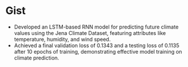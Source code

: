 # Gist
+ Developed an LSTM-based RNN model for predicting future climate values using the Jena Climate Dataset, featuring attributes like temperature, humidity, and wind speed.
+ Achieved a final validation loss of 0.1343 and a testing loss of 0.1135 after 10 epochs of training, demonstrating effective model training on climate prediction.

